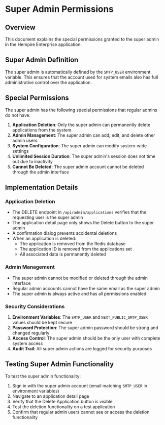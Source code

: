 # Super Admin Permissions

## Overview

This document explains the special permissions granted to the super admin in the Hempire Enterprise application.

## Super Admin Definition

The super admin is automatically defined by the `SMTP_USER` environment variable. This ensures that the account used for system emails also has full administrative control over the application.

## Special Permissions

The super admin has the following special permissions that regular admins do not have:

1. **Application Deletion**: Only the super admin can permanently delete applications from the system
2. **Admin Management**: The super admin can add, edit, and delete other admin users
3. **System Configuration**: The super admin can modify system-wide settings
4. **Unlimited Session Duration**: The super admin's session does not time out due to inactivity
5. **Cannot Be Deleted**: The super admin account cannot be deleted through the admin interface

## Implementation Details

### Application Deletion

- The DELETE endpoint in `/api/admin/applications` verifies that the requesting user is the super admin
- The application detail page only shows the Delete button to the super admin
- A confirmation dialog prevents accidental deletions
- When an application is deleted:
  - The application is removed from the Redis database
  - The application ID is removed from the applications set
  - All associated data is permanently deleted

### Admin Management

- The super admin cannot be modified or deleted through the admin interface
- Regular admin accounts cannot have the same email as the super admin
- The super admin is always active and has all permissions enabled

### Security Considerations

1. **Environment Variables**: The `SMTP_USER` and `NEXT_PUBLIC_SMTP_USER` values should be kept secure
2. **Password Protection**: The super admin password should be strong and changed regularly
3. **Access Control**: The super admin should be the only user with complete system access
4. **Audit Trail**: All super admin actions are logged for security purposes

## Testing Super Admin Functionality

To test the super admin functionality:

1. Sign in with the super admin account (email matching `SMTP_USER` in environment variables)
2. Navigate to an application detail page
3. Verify that the Delete Application button is visible
4. Test the deletion functionality on a test application
5. Confirm that regular admin users cannot see or access the deletion functionality
